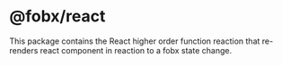 # @fobx/react

This package contains the React higher order function reaction that re-renders react component in reaction to a fobx
state change.

